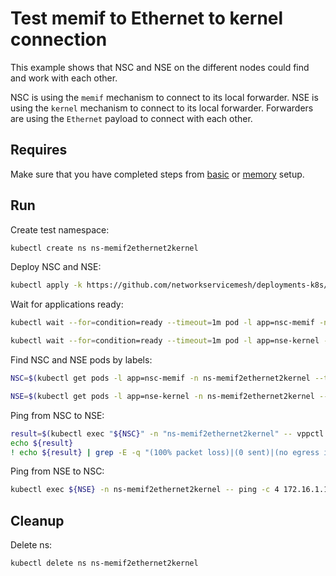 # Test memif to Ethernet to kernel connection

This example shows that NSC and NSE on the different nodes could find and work with each other.


NSC is using the `memif` mechanism to connect to its local forwarder.
NSE is using the `kernel` mechanism to connect to its local forwarder.
Forwarders are using the `Ethernet` payload to connect with each other.

## Requires

Make sure that you have completed steps from [basic](../../basic) or [memory](../../memory) setup.

## Run

Create test namespace:
```bash
kubectl create ns ns-memif2ethernet2kernel
```

Deploy NSC and NSE:
```bash
kubectl apply -k https://github.com/networkservicemesh/deployments-k8s/examples/use-cases/Memif2Ethernet2Kernel?ref=5b9b43c431f00c4caa99d09abf08f86622e8ac0a
```

Wait for applications ready:
```bash
kubectl wait --for=condition=ready --timeout=1m pod -l app=nsc-memif -n ns-memif2ethernet2kernel
```
```bash
kubectl wait --for=condition=ready --timeout=1m pod -l app=nse-kernel -n ns-memif2ethernet2kernel
```

Find NSC and NSE pods by labels:
```bash
NSC=$(kubectl get pods -l app=nsc-memif -n ns-memif2ethernet2kernel --template '{{range .items}}{{.metadata.name}}{{"\n"}}{{end}}')
```
```bash
NSE=$(kubectl get pods -l app=nse-kernel -n ns-memif2ethernet2kernel --template '{{range .items}}{{.metadata.name}}{{"\n"}}{{end}}')
```

Ping from NSC to NSE:
```bash
result=$(kubectl exec "${NSC}" -n "ns-memif2ethernet2kernel" -- vppctl ping 172.16.1.100 repeat 4)
echo ${result}
! echo ${result} | grep -E -q "(100% packet loss)|(0 sent)|(no egress interface)"
```

Ping from NSE to NSC:
```bash
kubectl exec ${NSE} -n ns-memif2ethernet2kernel -- ping -c 4 172.16.1.101
```

## Cleanup

Delete ns:
```bash
kubectl delete ns ns-memif2ethernet2kernel
```
